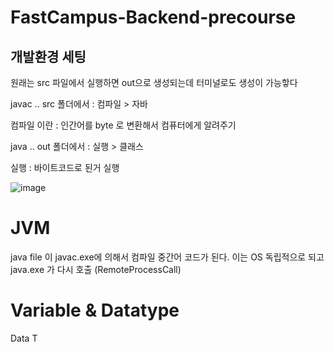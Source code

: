 # FastCampus-Backend-precourse

## 개발환경 세팅
원래는 src 파일에서 실행하면 out으로 생성되는데 터미널로도 생성이 가능핳다

javac .. src 폴더에서 : 컴파일  > 자바

컴파일 이란 : 인간어를 byte 로 변환해서 컴퓨터에게 알려주기  

java .. out 폴더에서 : 실행 > 클래스

실행 : 바이트코드로 된거 실행

![image](https://github.com/user-attachments/assets/13f0b268-87d1-4b1d-b9e1-a87558a1239b)

# JVM
java file 이 javac.exe에 의해서 컴파일 중간어 코드가 된다. 이는 OS 독립적으로 되고 java.exe 가 다시 호출 (RemoteProcessCall)

# Variable & Datatype

Data T
